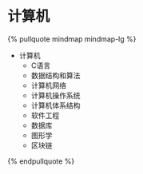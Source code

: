 # 计算机

{% pullquote mindmap mindmap-lg %}

- 计算机
    - C语言
    - 数据结构和算法
    - 计算机网络
    - 计算机操作系统
    - 计算机体系结构
    - 软件工程
    - 数据库
    - 图形学
    - 区块链

{% endpullquote %}